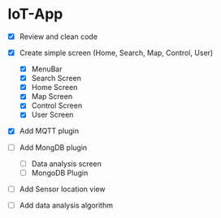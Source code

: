 # IoT-App

- [x] Review and clean code
- [x] Create simple screen (Home, Search, Map, Control, User) 
	- [x] MenuBar
	- [x] Search Screen
	- [x] Home Screen
	- [x] Map Screen
	- [x] Control Screen
	- [x] User Screen
- [x] Add MQTT plugin 
- [ ] Add MongDB plugin
	- [ ] Data analysis screen
	- [ ] MongoDB Plugin
- [ ] Add Sensor location view
- [ ] Add data analysis algorithm

